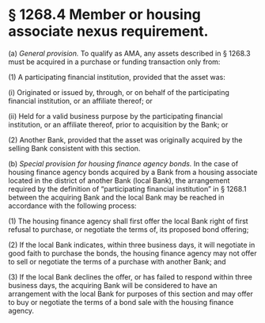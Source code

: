 # § 1268.4   Member or housing associate nexus requirement.

(a) *General provision.* To qualify as AMA, any assets described in § 1268.3 must be acquired in a purchase or funding transaction only from:


(1) A participating financial institution, provided that the asset was:


(i) Originated or issued by, through, or on behalf of the participating financial institution, or an affiliate thereof; or


(ii) Held for a valid business purpose by the participating financial institution, or an affiliate thereof, prior to acquisition by the Bank; or


(2) Another Bank, provided that the asset was originally acquired by the selling Bank consistent with this section.


(b) *Special provision for housing finance agency bonds.* In the case of housing finance agency bonds acquired by a Bank from a housing associate located in the district of another Bank (local Bank), the arrangement required by the definition of “participating financial institution” in § 1268.1 between the acquiring Bank and the local Bank may be reached in accordance with the following process:


(1) The housing finance agency shall first offer the local Bank right of first refusal to purchase, or negotiate the terms of, its proposed bond offering;


(2) If the local Bank indicates, within three business days, it will negotiate in good faith to purchase the bonds, the housing finance agency may not offer to sell or negotiate the terms of a purchase with another Bank; and


(3) If the local Bank declines the offer, or has failed to respond within three business days, the acquiring Bank will be considered to have an arrangement with the local Bank for purposes of this section and may offer to buy or negotiate the terms of a bond sale with the housing finance agency.




